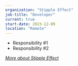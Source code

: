 ```yaml
---
organization: "Stipple Effect"
job-title: "Developer"
current: true
start-date: 2023-12-09
location: "Remote"
---
```


<!-- TODO -->
* Responsibility #1
* Responsibility #2

[*More about Stipple Effect*](/projects/stipple-effect)
